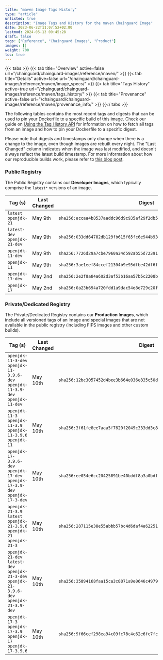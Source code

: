 ```yaml
---
title: "maven Image Tags History"
type: "article"
unlisted: true
description: "Image Tags and History for the maven Chainguard Image"
date: 2023-06-22T11:07:52+02:00
lastmod: 2024-05-13 00:45:28
draft: false
tags: ["Reference", "Chainguard Images", "Product"]
images: []
weight: 700
toc: true
---
```


{{< tabs >}}
{{< tab title="Overview" active=false url="/chainguard/chainguard-images/reference/maven/" >}}
{{< tab title="Details" active=false url="/chainguard/chainguard-images/reference/maven/image_specs/" >}}
{{< tab title="Tags History" active=true url="/chainguard/chainguard-images/reference/maven/tags_history/" >}}
{{< tab title="Provenance" active=false url="/chainguard/chainguard-images/reference/maven/provenance_info/" >}}
{{</ tabs >}}

The following tables contains the most recent tags and digests that can be used to pin your Dockerfile to a specific build of this image. Check our guide on [Using the Tag History API](/chainguard/chainguard-images/using-the-tag-history-api/) for information on how to fetch all tags from an image and how to pin your Dockerfile to a specific digest.

Please note that digests and timestamps only change when there is a change to the image, even though images are rebuilt every night. The "Last Changed" column indicates when the image was last modified, and doesn't always reflect the latest build timestamp. For more information about how our reproducible builds work, please refer to [this blog post](https://www.chainguard.dev/unchained/reproducing-chainguards-reproducible-image-builds).

### Public Registry
The Public Registry contains our **Developer Images**, which typically comprise the `latest*` versions of an image.

| Tag (s)                        | Last Changed | Digest                                                                    |
|--------------------------------|--------------|---------------------------------------------------------------------------|
|  `latest` `openjdk-21`         | May 9th      | `sha256:accaa4b8537aaddc96d9c935af29f2db51edb4472577cf804a6ba80568c2a056` |
|  `latest-dev` `openjdk-21-dev` | May 9th      | `sha256:033dd64782db129fb615f65fc6e944b931cfd702437a6d66442f4b3ebe2953fd` |
|  `openjdk-11-dev`              | May 9th      | `sha256:7726d29a7cbe7960a34d592ab55d7239103d9c8e4e34dd66064d85c41d19dc11` |
|  `openjdk-11`                  | May 9th      | `sha256:3ae1eef84ccef21304b9e95dfbe42df6f7daaa9f23e1c43d895635c81edc8319` |
|  `openjdk-17-dev`              | May 2nd      | `sha256:2e2f8a84a602d3af53b16aa57b5c2208b29620fd896cdd8164ef740d9ee2677d` |
|  `openjdk-17`                  | May 2nd      | `sha256:0a23b694a720fdd1a9dac54e8e729c20ffb8103f2be8873a700b82001a17f67c` |


### Private/Dedicated Registry
The Private/Dedicated Registry contains our **Production Images**, which include all versioned tags of an image and special images that are not available in the public registry (including FIPS images and other custom builds).

| Tag (s)                                                                                       | Last Changed | Digest                                                                    |
|-----------------------------------------------------------------------------------------------|--------------|---------------------------------------------------------------------------|
|  `openjdk-11-3-dev` `openjdk-11-3.9.6-dev` `openjdk-11-3.9-dev` `openjdk-11-dev`              | May 10th     | `sha256:12bc3057452d4bee3b664e036e835c50d1bf81722d0f4b75029575b3b46cffb6` |
|  `openjdk-11-3` `openjdk-11-3.9` `openjdk-11-3.9.6` `openjdk-11`                              | May 10th     | `sha256:3f61fe8ee7aaa5f7620f2049c333dd3c87b7868550d32f5c7f6780936f0968d3` |
|  `openjdk-17-3.9.6-dev` `openjdk-17-dev` `openjdk-17-3.9-dev` `openjdk-17-3-dev`              | May 10th     | `sha256:ee034e6cc20425891be40bddf8a3a0bdfc92be1b251896cb9cecb05486bb986d` |
|  `openjdk-21-3.9` `latest` `openjdk-21-3.9.6` `openjdk-21` `openjdk-21-3`                     | May 10th     | `sha256:287115e38e55abbb57bc4d6daf4a6225155c5ae15c98ee888fe2400e69dc6470` |
|  `openjdk-21-dev` `latest-dev` `openjdk-21-3-dev` `openjdk-21-3.9.6-dev` `openjdk-21-3.9-dev` | May 10th     | `sha256:35894168faa15ca3c8871a9e0640c49791e02fb7fa1e73c5dea6c05eb73594d3` |
|  `openjdk-17-3` `openjdk-17-3.9` `openjdk-17` `openjdk-17-3.9.6`                              | May 10th     | `sha256:9f66cef298ea94c09fc78c4c62e6fc7fc529afcbf9ac095cd22ab37e53743c72` |


